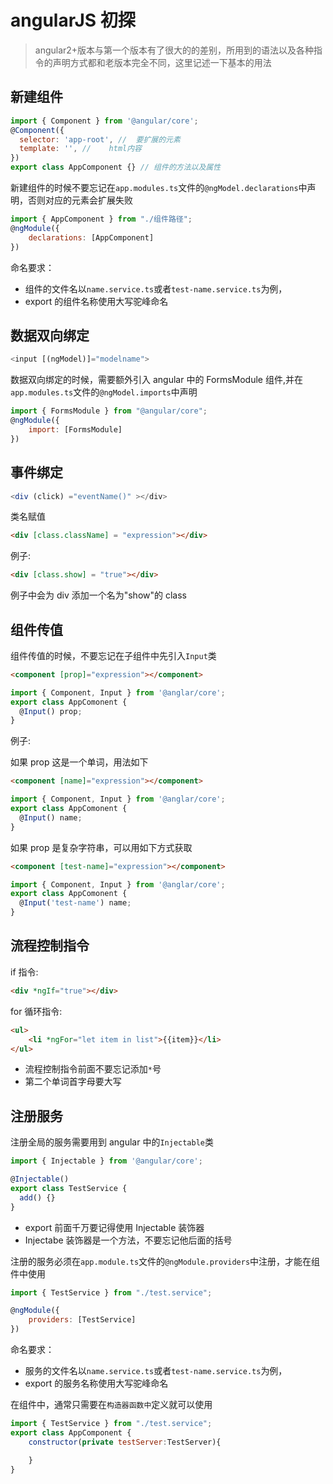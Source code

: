 # angularJS 初探

> angular2+版本与第一个版本有了很大的的差别，所用到的语法以及各种指令的声明方式都和老版本完全不同，这里记述一下基本的用法

## 新建组件

```js
import { Component } from '@angular/core';
@Component({
  selector: 'app-root', //  要扩展的元素
  template: '', //    html内容
})
export class AppComponent {} // 组件的方法以及属性
```

新建组件的时候不要忘记在`app.modules.ts`文件的`@ngModel.declarations`中声明，否则对应的元素会扩展失败

```js
import { AppComponent } from "./组件路径";
@ngModule({
    declarations: [AppComponent]
})
```

命名要求：

* 组件的文件名以`name.service.ts`或者`test-name.service.ts`为例，
* export 的组件名称使用大写驼峰命名

## 数据双向绑定

```js
<input [(ngModel)]="modelname">
```

数据双向绑定的时候，需要额外引入 angular 中的 FormsModule 组件,并在`app.modules.ts`文件的`@ngModel.imports`中声明

```js
import { FormsModule } from "@angular/core";
@ngModule({
    import: [FormsModule]
})
```

## 事件绑定

```js
<div (click) ="eventName()" ></div>
```

类名赋值

```html
<div [class.className] = "expression"></div>
```

例子:

```html
<div [class.show] = "true"></div>
```

例子中会为 div 添加一个名为"show"的 class

## 组件传值

组件传值的时候，不要忘记在子组件中先引入`Input`类

```html
<component [prop]="expression"></component>
```

```js
import { Component, Input } from '@anglar/core';
export class AppComonent {
  @Input() prop;
}
```

例子:

如果 prop 这是一个单词，用法如下

```html
<component [name]="expression"></component>
```

```js
import { Component, Input } from '@anglar/core';
export class AppComonent {
  @Input() name;
}
```

如果 prop 是复杂字符串，可以用如下方式获取

```html
<component [test-name]="expression"></component>
```

```js
import { Component, Input } from '@anglar/core';
export class AppComonent {
  @Input('test-name') name;
}
```

## 流程控制指令

if 指令:

```html
<div *ngIf="true"></div>
```

for 循环指令:

```html
<ul>
    <li *ngFor="let item in list">{{item}}</li>
</ul>
```

* 流程控制指令前面不要忘记添加`*`号
* 第二个单词首字母要大写

## 注册服务

注册全局的服务需要用到 angular 中的`Injectable`类

```js
import { Injectable } from '@angular/core';

@Injectable()
export class TestService {
  add() {}
}
```

* export 前面千万要记得使用 Injectable 装饰器
* Injectabe 装饰器是一个方法，不要忘记他后面的括号

注册的服务必须在`app.module.ts`文件的`@ngModule.providers`中注册，才能在组件中使用

```js
import { TestService } from "./test.service";

@ngModule({
    providers: [TestService]
})
```

命名要求：

* 服务的文件名以`name.service.ts`或者`test-name.service.ts`为例，
* export 的服务名称使用大写驼峰命名

在组件中，通常只需要在`构造器函数中`定义就可以使用

```js
import { TestService } from "./test.service";
export class AppComponent {
    constructor(private testServer:TestServer){

    }
}
```
